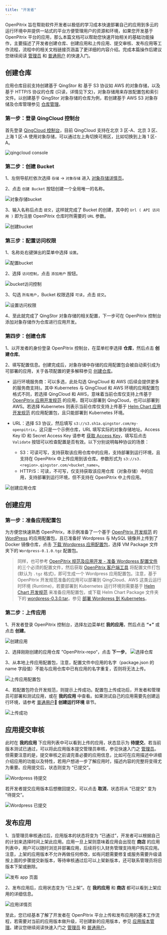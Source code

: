 ```yaml
---
title: "开发者"
---
```


OpenPitrix 旨在帮助软件开发者以极低的学习成本快速部署自己的应用到多云的运行环境中并提供一站式的平台方便管理用户的资源和环境，如果您开发基于 OpenPitrix 平台的应用，那么本篇文档可以帮助您快速开始相关的基础功能操作，主要描述了开发者创建仓库、创建应用和上传应用、提交审核、发布应用等工作流程，流程中的相关文档链接页涵盖了更详细的内容介绍。完成本篇操作后建议您继续阅读 [管理员](../admin-quick-start) 和 [普通用户](../regular-user-quick-start) 的快速入门。

## 创建仓库

应用仓库目前支持创建基于 QingStor 和 基于 S3 协议如 AWS 的对象存储，以及基于 HTTP/S 协议的仓库 (只读，详情见下文)，对象存储用来存放配置包和索引文件。以创建基于 QingStor 对象存储的仓库为例，若创建基于 AWS S3 对象存储及仓库管理参见 [仓库管理](../../user-guide/repo-management)。

### 第一步：登录 QingCloud 控制台

首先登录 [QingCloud 控制台](https://console.qingcloud.com/)，目前 QingCloud 支持在北京 3 区-A、北京 3 区、上海 1 区-A 使用对象存储，可以通过左上角切换可用区，比如切换到上海 1 区-A。

![qingcloud console](/qingcloud-zone.png)

### 第二步：创建 Bucket 

1、左侧导航栏依次选择 `存储` -> `对象存储` 进入 [对象存储详情页](https://console.qingcloud.com/sh1a/qingstor/)。

2、点击 `创建 Bucket` 按钮创建一个全局唯一的名称。

![对象存储bucket](/qingcloud-bucket.png)

3、输入名称后点击 `提交`，这样就完成了 Bucket 的创建，其中的 `Url ( API 访问用 )` 即为注册 OpenPitrix 仓库时所需要的 `URL` 参数。

![创建bucket](/qingcloud-bucket-created.png)

### 第三步：配置访问权限

1、名称处右键弹出的菜单中选择 `设置`。

![配置bucket](/qingcloud-bucket-config.png)

2、选择 `访问控制`，点击 `添加用户` 按钮。

![bucket访问控制](/qingcloud-bucket-user.png)

3、勾选 `所有用户`，Bucket 权限选择 `可读`，点击 `提交`。

![设置访问权限](/qingcloud-bucket-acl.png)

4、至此就完成了 QingStor 对象存储的相关配置，下一步可在 OpenPitrix 控制台添加对象存储作为仓库进行应用开发。

### 第四步：创建仓库

1、以开发者的身份登录 OpenPitrix 控制台，在菜单栏李选择 **仓库**，然后点击 **创建仓库**。

2、填写配置信息。创建完成后，对象存储中存储的应用配置包会被自动索引成为可部署的应用，关于各项配置的更多解释参见 [创建仓库](../../user-guide/repo-management/#第四步：创建仓库)。

- 运行环境服务商：可以多选，此处勾选 QingCloud 和 AWS (后续会提供更多的服务商支持)。其中 Kubernetes 与 QingCloud 和 AWS 环境的应用配置包格式不同，若选择 QingCloud 和 AWS，意味着当前仓库仅支持上传基于 [OpenPitrix 应用开发规范](../../developer-guide/openpitrix-specification) 的应用，既可以部署到 QingCloud，也可以部署到 AWS。若选择 Kubernetes 则表示当前仓库仅支持上传基于 [Helm Chart 应用开发规范](../../developer-guide/helm-specification) 的应用配置包，且只能部署到 Kubernetes 环境。

- URL：选择 S3 协议，然后填写 `s3://s3.sh1a.qingstor.com/my-openpitrix`，这只是一个示例仓库，URL 填写实际的对象存储地址。Access Key ID 和 Secret Access Key 请参考 [获取 Access Key](https://docs.qingcloud.com/qingstor/api/common/signature.html#%E8%8E%B7%E5%8F%96-access-key)，填写后点击 `Validate` 按钮可以检查配置是否有效。以下分别说明每种协议的场景：
   
   - S3：可读可写，支持获取该应用仓库中的应用，支持部署到运行环境，且支持在 OpenPitrix 中上传应用到该仓库。参数形式为 `s3://s3.<region>.qingstor.com/<bucket_name>`。
   - HTTP/S：可读，不可写，仅支持获取该应用仓库（对象存储）中的应用，支持部署到运行环境，但不支持在 OpenPitrix 中上传应用。

![创建应用仓库](/create-repo-vmbased.png)


## 创建应用

### 第一步：准备应用配置包

为方便您快速熟悉 OpenPitrix，本示例准备了一个基于 [OpenPitrix 开发规范](../../developer-guide/openpitrix-specification) 的 [WordPress](https://wordpress.org) 的应用配置包，且已准备好 Wordpress 与 MySQL 镜像并上传到了 Docker 镜像仓库，点击 [下载 Wordpress 应用配置包](https://openpitrix.anybox.qingcloud.com/s/9iNpm77Z2RAOQFUQBSv1luQEHvWTEGdY)，选择 VM Package 文件夹下的 `Wordpress-0.1.0.tgz` 配置包。

> 同样，也可参考 [OpenPitrix 规范及应用开发 - 准备 Wordpress 配置文件](../../developer-guide/openpitrix-developer-guide/#准备应用配置包) 的三个必须的配置文件，然后获取 [OpenPitrix 客户端工具](../../developer-guide/packaging-openpitrix-app/#准备-openpitrix-客户端工具) 将配置文件打包 (默认为 `.tgz` 格式)，即可生成一个 Wordpress 应用配置包。注意，基于 OpenPitrix 开发规范准备的应用可以部署到 QingCloud、AWS 这类云运行时环境 (Runtime)，若要部署到 Kubernetes 运行环境则需要基于 [Helm Chart 开发规范](../../developer-guide/helm-specification) 来准备应用配置包，或下载 Helm Chart Package 文件夹下的 [wordpress-0.3.0.tar](https://openpitrix.anybox.qingcloud.com/s/9iNpm77Z2RAOQFUQBSv1luQEHvWTEGdY)。参见 [部署 Wordpress 到 Kubernetes](../../user-guide/deploying-app-on-k8s)。

### 第二步：上传应用

1、开发者登录 OpenPitrix 控制台，选择左边菜单栏 **我的应用**，然后点击 **“+”** 或点击 **创建**。

![创建应用](/overview-page.png)

2、选择刚刚创建的应用仓库 ”OpenPitrix-repo“，点击 **下一步**。
![选择仓库](/select-repo.png)

3、从本地上传应用配置包，注意，配置文件中应用的名字（package.json 的 name 字段值）不能与应用仓库中已有应用的名字重复，否则将无法上传。

![上传应用配置包](/upload-package.png)

4、若配置包符合开发规范，则提示上传成功。配置包上传成功后，开发者和管理员可部署和测试应用，或在 **我的应用** 中查看。如果测试自己的应用需要先创建运行环境，请参考 [普通用户](../regular-user-quick-start) **创建运行环境** 章节。

![上传成功](/upload-success.png)

## 应用提交审核

此时在 **我的应用** 下应用列表中可以看到上传的应用，状态显示为 **待提交**。若当前版本测试已通过，可以将此应用版本提交管理员审核，参见快速入门之 [管理员](../admin-quick-start)。但需要注意的是，提交审核之前请完善必要的应用信息，比如可在应用描述中详细介绍应用的功能以及特性，若用户想进一步了解应用时，描述内容的完整将变得尤为重要。应用提交后，状态则变为 “已提交”。

![Wordpress 待提交](/ready-to-submit-zk.png)

若开发者提交应用版本后想撤回提交，可以点击 **取消**，状态将从 ”已提交“ 变为 ”待提交“。 

![Wordpress 已提交](/wordpress-submitted.png)

## 发布应用

1、当管理员审核通过后，应用版本的状态将变为 “已通过”，开发者可以根据自己的计划来选择时间上架此应用。应用一旦上架则意味着应用会出现在 **商店** 的应用列表中，用户可以随时浏览并部署应用，后续将引入财务管理支持用户购买应用。注意，上架的应用版本不允许再做任何修改，如有问题需要修复或服务需要升级请按上面的步骤提交新版本，等待审核通过后可以上架新版本，还可联系管理员将旧版本下架或删除。

![发布 app 页面](/release-app-dev.png)

2、发布应用后，应用状态变为 “已上架”。在 **我的应用** 和 **商店** 都可以看到上架应用的详细信息。

![应用详情页](/zk-details.png)

至此，您已经基本了解了开发者在 OpenPitrix 平台上传和发布应用的基本工作流程，若需要对当前的应用版本做升级，可创建新的应用版本，参见 [应用版本管理](../../user-guide/app-management/#应用版本管理)。建议您继续阅读快速入门之 [管理员](../admin-quick-start) 和 [普通用户](../regular-user-quick-start)。